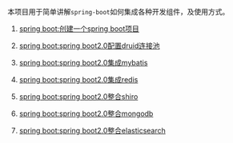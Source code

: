 本项目用于简单讲解`spring-boot`如何集成各种开发组件，及使用方式。

1. [spring boot:创建一个spring boot项目](https://github.com/a252937166/spring-boot-demo/wiki/spring-boot:%E5%88%9B%E5%BB%BA%E4%B8%80%E4%B8%AAspring-boot%E9%A1%B9%E7%9B%AE)

2. [spring boot:spring boot2.0配置druid连接池
](https://github.com/a252937166/spring-boot-demo/wiki/spring-boot:spring-boot2.0%E9%85%8D%E7%BD%AEdruid%E8%BF%9E%E6%8E%A5%E6%B1%A0)

3. [spring boot:spring boot2.0集成mybatis
](https://github.com/a252937166/spring-boot-demo/wiki/spring-boot:spring-boot2.0%E9%9B%86%E6%88%90mybatis)

4. [spring boot:spring boot2.0集成redis](https://github.com/a252937166/spring-boot-demo/wiki/spring-boot:spring-boot2.0%E9%9B%86%E6%88%90redis)

5. [spring boot:spring boot2.0整合shiro](https://github.com/a252937166/spring-boot-demo/wiki/spring-boot:spring-boot2.0%E6%95%B4%E5%90%88shiro)

6. [spring boot:spring boot2.0整合mongodb](https://github.com/a252937166/spring-boot-demo/wiki/spring-boot:spring-boot2.0%E6%95%B4%E5%90%88mongodb)

7. [spring boot:spring boot2.0整合elasticsearch](https://github.com/a252937166/lesson/wiki/Java%E5%AD%A6%E4%B9%A0%E8%B7%AF%E7%BA%BF(%E4%B9%9D)%E2%80%94%E2%80%94Java%E9%9B%86%E6%88%90elasticsearch)